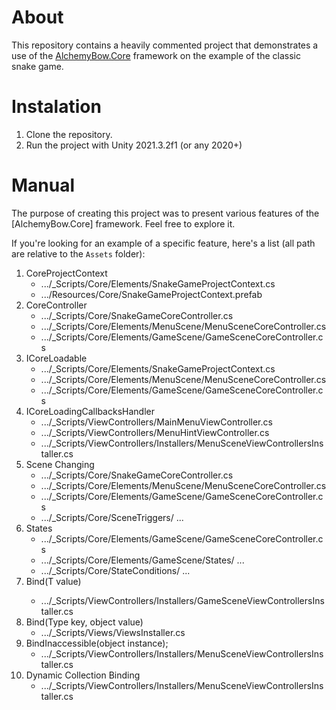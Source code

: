 # About
This repository contains a heavily commented project that demonstrates a use of the [AlchemyBow.Core](https://github.com/kempnymaciej/alchemy-core) framework on the example of the classic snake game.

# Instalation
1. Clone the repository.
2. Run the project with Unity 2021.3.2f1 (or any 2020+)

# Manual
The purpose of creating this project was to present various features of the [AlchemyBow.Core] framework. Feel free to explore it.

If you're looking for an example of a specific feature, here's a list (all path are relative to the `Assets` folder):
1. CoreProjectContext
    * .../\_Scripts/Core/Elements/SnakeGameProjectContext.cs
    * .../Resources/Core/SnakeGameProjectContext.prefab
2. CoreController
    * .../\_Scripts/Core/SnakeGameCoreController.cs
    * .../\_Scripts/Core/Elements/MenuScene/MenuSceneCoreController.cs
    * .../\_Scripts/Core/Elements/GameScene/GameSceneCoreController.cs
3. ICoreLoadable
    * .../\_Scripts/Core/Elements/SnakeGameProjectContext.cs
    * .../\_Scripts/Core/Elements/MenuScene/MenuSceneCoreController.cs
    * .../\_Scripts/Core/Elements/GameScene/GameSceneCoreController.cs
4. ICoreLoadingCallbacksHandler
    * .../\_Scripts/ViewControllers/MainMenuViewController.cs
    * .../\_Scripts/ViewControllers/MenuHintViewController.cs
    * .../\_Scripts/ViewControllers/Installers/MenuSceneViewControllersInstaller.cs
5. Scene Changing
    * .../\_Scripts/Core/SnakeGameCoreController.cs
    * .../\_Scripts/Core/Elements/MenuScene/MenuSceneCoreController.cs
    * .../\_Scripts/Core/Elements/GameScene/GameSceneCoreController.cs
    * .../\_Scripts/Core/SceneTriggers/ ...
6. States
    * .../\_Scripts/Core/Elements/GameScene/GameSceneCoreController.cs
    * .../\_Scripts/Core/Elements/GameScene/States/ ...
    * .../\_Scripts/Core/StateConditions/ ...
7. Bind<T>(T value)
    * .../\_Scripts/ViewControllers/Installers/GameSceneViewControllersInstaller.cs
8. Bind(Type key, object value)
    * .../\_Scripts/Views/ViewsInstaller.cs
9. BindInaccessible(object instance);
    * .../\_Scripts/ViewControllers/Installers/MenuSceneViewControllersInstaller.cs
10. Dynamic Collection Binding
    * .../\_Scripts/ViewControllers/Installers/MenuSceneViewControllersInstaller.cs